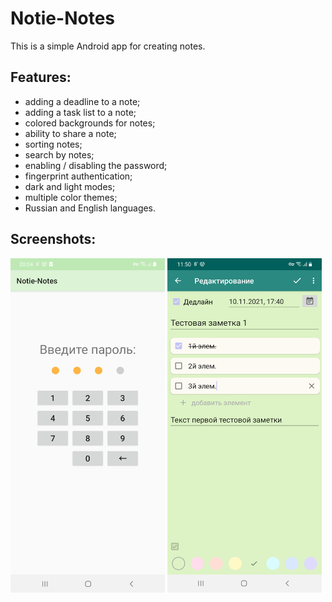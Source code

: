 # Notie-Notes

This is a simple Android app for creating notes.

## Features:
* adding a deadline to a note;
* adding a task list to a note;
* colored backgrounds for notes;
* ability to share a note;
* sorting notes;
* search by notes;
* enabling / disabling the password;
* fingerprint authentication;
* dark and light modes;
* multiple color themes;
* Russian and English languages.

## Screenshots:
<img src="screenshots/Screenshot_Notie-Notes_1.jpg" width="49%"/> <img src="screenshots/Screenshot_Notie-Notes_5.jpg" width="49%"/>